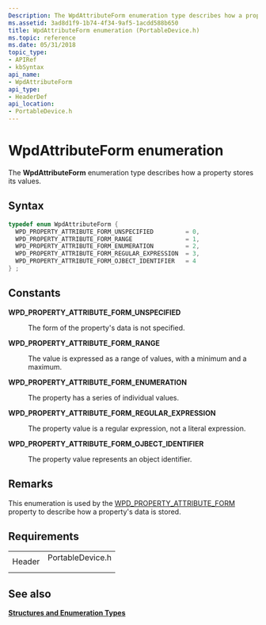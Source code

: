 ```yaml
---
Description: The WpdAttributeForm enumeration type describes how a property stores its values.
ms.assetid: 3ad8d1f9-1b74-4f34-9af5-1acdd588b650
title: WpdAttributeForm enumeration (PortableDevice.h)
ms.topic: reference
ms.date: 05/31/2018
topic_type: 
- APIRef
- kbSyntax
api_name: 
- WpdAttributeForm
api_type: 
- HeaderDef
api_location: 
- PortableDevice.h
---
```


# WpdAttributeForm enumeration

The **WpdAttributeForm** enumeration type describes how a property stores its values.

## Syntax


```C++
typedef enum WpdAttributeForm { 
  WPD_PROPERTY_ATTRIBUTE_FORM_UNSPECIFIED         = 0,
  WPD_PROPERTY_ATTRIBUTE_FORM_RANGE               = 1,
  WPD_PROPERTY_ATTRIBUTE_FORM_ENUMERATION         = 2,
  WPD_PROPERTY_ATTRIBUTE_FORM_REGULAR_EXPRESSION  = 3,
  WPD_PROPERTY_ATTRIBUTE_FORM_OJBECT_IDENTIFIER   = 4
} ;
```



## Constants

<dl> <dt>

<span id="WPD_PROPERTY_ATTRIBUTE_FORM_UNSPECIFIED"></span><span id="wpd_property_attribute_form_unspecified"></span>**WPD\_PROPERTY\_ATTRIBUTE\_FORM\_UNSPECIFIED**
</dt> <dd>

The form of the property's data is not specified.

</dd> <dt>

<span id="WPD_PROPERTY_ATTRIBUTE_FORM_RANGE"></span><span id="wpd_property_attribute_form_range"></span>**WPD\_PROPERTY\_ATTRIBUTE\_FORM\_RANGE**
</dt> <dd>

The value is expressed as a range of values, with a minimum and a maximum.

</dd> <dt>

<span id="WPD_PROPERTY_ATTRIBUTE_FORM_ENUMERATION"></span><span id="wpd_property_attribute_form_enumeration"></span>**WPD\_PROPERTY\_ATTRIBUTE\_FORM\_ENUMERATION**
</dt> <dd>

The property has a series of individual values.

</dd> <dt>

<span id="WPD_PROPERTY_ATTRIBUTE_FORM_REGULAR_EXPRESSION"></span><span id="wpd_property_attribute_form_regular_expression"></span>**WPD\_PROPERTY\_ATTRIBUTE\_FORM\_REGULAR\_EXPRESSION**
</dt> <dd>

The property value is a regular expression, not a literal expression.

</dd> <dt>

<span id="WPD_PROPERTY_ATTRIBUTE_FORM_OJBECT_IDENTIFIER"></span><span id="wpd_property_attribute_form_ojbect_identifier"></span>**WPD\_PROPERTY\_ATTRIBUTE\_FORM\_OJBECT\_IDENTIFIER**
</dt> <dd>

The property value represents an object identifier.

</dd> </dl>

## Remarks

This enumeration is used by the [WPD\_PROPERTY\_ATTRIBUTE\_FORM](attributes.md) property to describe how a property's data is stored.

## Requirements



|                   |                                                                                             |
|-------------------|---------------------------------------------------------------------------------------------|
| Header<br/> | <dl> <dt>PortableDevice.h</dt> </dl> |



## See also

<dl> <dt>

[**Structures and Enumeration Types**](structures-and-enumeration-types.md)
</dt> </dl>

 

 




